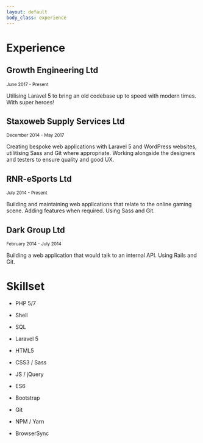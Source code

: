 ```yaml
---
layout: default
body_class: experience
---
```


# [](#Experience)Experience

## [](#Growth-Engineering-Ltd)Growth Engineering Ltd
<small>June 2017 - Present</small>

Utilising Laravel 5 to bring an old codebase up to speed with modern times. With super heroes!

## [](#Staxoweb-Supply-Services-Ltd)Staxoweb Supply Services Ltd
<small>December 2014 - May 2017</small>

Creating bespoke web applications with Laravel 5 and WordPress websites, utilitising Sass and Git where appropriate. Working alongside the designers and testers to ensure quality and good UX.

## [](#RNR-eSports-Ltd)RNR-eSports Ltd
<small>July 2014 - Present</small>

Building and maintaining web applications that relate to the online gaming scene. Adding features when required. Using Sass and Git.

## [](#Dark-Group-Ltd)Dark Group Ltd
<small>February 2014 - July 2014</small>

Building a web application that would talk to an internal API. Using Rails and Git.

# [](#Skillset)Skillset

* PHP 5/7
* Shell
* SQL

* Laravel 5

* HTML5
* CSS3 / Sass
* JS / jQuery
* ES6
* Bootstrap

* Git
* NPM / Yarn
* BrowserSync
